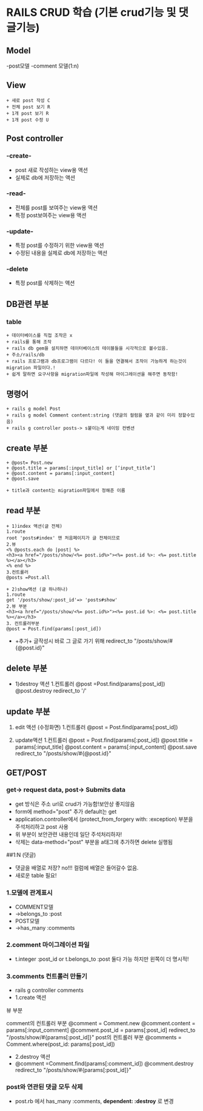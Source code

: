 # RAILS CRUD 학습 (기본 crud기능 및 댓글기능)

## Model
-post모델
-comment 모델(1:n)
## View
```
+ 새로 post 작성 C
+ 전체 post 보기 R
+ 1개 post 보기 R
+ 1개 post 수정 U
```

## Post controller
### -create-
+ post 새로 작성하는 view용 액션
+ 실제로 db에 저장하는 액션

### -read-
+ 전체를 post를 보여주는 view용 액션
+ 특정 post보여주는 view용 액션

### -update-
+ 특정 post를 수정하기 위한 view용 액션
+ 수정된 내용을 실제로 db에 저장하는 액션

### -delete
+ 특정 post를 삭제하는 액션


## DB관련 부분

### table
```
+ 데이터베이스를 직접 조작은 x
+ rails를 통해 조작
+ rails db gem을 설치하면 데이터베이스의 테이블들을 시각적으로 볼수있음. 
+ 주소/rails/db
+ rails 프로그램과 db프로그램이 다르다! 이 둘을 연결해서 조작이 가능하게 하는것이 migration 파일이다.!
+ 쉽게 말하면 요구사항을 migration파일에 작성해 마이그레이션을 해주면 동작함!
```

## 명령어
```
+ rails g model Post
+ rails g model Comment content:string (댓글의 컬럼을 옆과 같이 미리 정할수있음)
+ rails g controller posts-> s붙이는게 네이밍 컨벤션
```

## create 부분
```
+ @post= Post.new
+ @post.title = params[:input_title] or [’input_title’]
+ @post.content = params[:input_content] 
+ @post.save

+ title과 content는 migration파일에서 정해준 이름
```


## read 부분
```
+ 1)index 액션(글 전체)
1.route
root 'posts#index' 맨 처음페이지가 글 전체이므로
2.뷰
<% @posts.each do |post| %>
<h3><a href="/posts/show/<%= post.id%>"><%= post.id %>: <%= post.title %></a></h3>
<% end %>
3.컨트롤러
@posts =Post.all
```

```
+ 2)show액션 (글 하나하나)
1.route
get '/posts/show/:post_id'=> 'posts#show'
2.뷰 부분
<h3><a href="/posts/show/<%= post.id%>"><%= post.id %>: <%= post.title %></a></h3>
3. 컨트롤러부분
@post = Post.find(params[:post_id])
```

+ +추가+ 글작성시 바로 그 글로 가기 위해
redirect_to "/posts/show/#{@post.id}"

## delete 부분
+ 1)destroy 액션
1.컨트롤러
@post =Post.find(params[:post_id])
@post.destroy
redirect_to '/'

## update 부분
1) edit 액션 (수정화면)
1.컨트롤러 
@post = Post.find(params[:post_id])

2) update액션
1.컨트롤러 
@post = Post.find(params[:post_id])
@post.title = params[:input_title]
@post.content = params[:input_content]
@post.save
redirect_to "/posts/show/#{@post.id}"


## GET/POST
### get-> request data,  post-> Submits data 

+ get 방식은 주소 url로 crud가 가능함!보안상 좋지않음
+ form에 method="post" 추가 default는 get
+ application.controller에서 (protect_from_forgery with: :exception) 부분을 주석처리하고 post 사용
+ 위 부분이 보안관련 내용인데 일단 주석처리하자!
+ 삭제는 data-method="post" 부분을 a태그에 추가하면 delete 실행됨

##1:N (댓글)
+ 댓글을 배열로 저장? no!!! 컬럼에 배열은 들어갈수 없음.
+ 새로운 table 필요!

### 1.모델에 관계표시

+ COMMENT모델
+ ->belongs_to :post
+ POST모델
+ ->has_many :comments

### 2.comment 마이그레이션 파일
+ t.integer :post_id or t.belongs_to :post 둘다 가능 하지만 왼쪽이 더 명시적!


### 3.comments 컨트롤러 만들기
+ rails g controller comments
+ 1.create 액션

뷰 부분 
<form action="/posts/show/<%= @post.id %>/comments/create" method="post">


comment의 컨트롤러 부분 
@comment = Comment.new
@comment.content = params[:input_comment]
@comment.post_id = params[:post_id]
redirect_to "/posts/show/#{params[:post_id]}" 
post의 컨트롤러 부분
@comments = Comment.where(post_id: params[:post_id])

+ 2.destroy 액션
+ @comment =Comment.find(params[:comment_id])
  @comment.destroy
  redirect_to "/posts/show/#{params[:post_id]}"

### post와 연관된 댓글 모두 삭제
+ post.rb 에서 has_many :comments, **dependent: :destroy** 로 변경